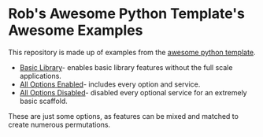 # Rob's Awesome Python Template's Awesome Examples

This repository is made up of examples from the [awesome python template](https://github.com/tedivm/robs_awesome_python_template).


- [Basic Library](./library)- enables basic library features without the full scale applications.
- [All Options Enabled](./full)- includes every option and service.
- [All Options Disabled](./bare)- disabled every optional service for an extremely basic scaffold.

These are just some options, as features can be mixed and matched to create numerous permutations.
